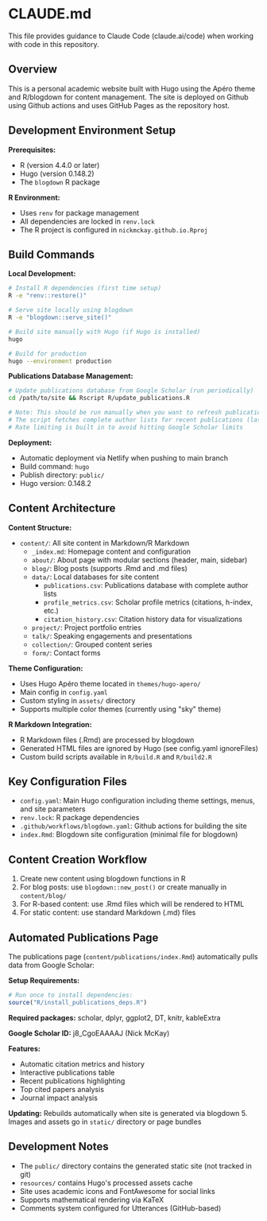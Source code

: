 # CLAUDE.md

This file provides guidance to Claude Code (claude.ai/code) when working with code in this repository.

## Overview

This is a personal academic website built with Hugo using the Apéro theme and R/blogdown for content management. The site is deployed on Github using Github actions and uses GitHub Pages as the repository host.

## Development Environment Setup

**Prerequisites:**
- R (version 4.4.0 or later)
- Hugo (version 0.148.2)
- The `blogdown` R package

**R Environment:**
- Uses `renv` for package management
- All dependencies are locked in `renv.lock`
- The R project is configured in `nickmckay.github.io.Rproj`

## Build Commands

**Local Development:**
```bash
# Install R dependencies (first time setup)
R -e "renv::restore()"

# Serve site locally using blogdown
R -e "blogdown::serve_site()"

# Build site manually with Hugo (if Hugo is installed)
hugo

# Build for production
hugo --environment production
```

**Publications Database Management:**
```bash
# Update publications database from Google Scholar (run periodically)
cd /path/to/site && Rscript R/update_publications.R

# Note: This should be run manually when you want to refresh publication data
# The script fetches complete author lists for recent publications (last 3 years)
# Rate limiting is built in to avoid hitting Google Scholar limits
```

**Deployment:**
- Automatic deployment via Netlify when pushing to main branch
- Build command: `hugo`
- Publish directory: `public/`
- Hugo version: 0.148.2

## Content Architecture

**Content Structure:**
- `content/`: All site content in Markdown/R Markdown
  - `_index.md`: Homepage content and configuration
  - `about/`: About page with modular sections (header, main, sidebar)
  - `blog/`: Blog posts (supports .Rmd and .md files)
  - `data/`: Local databases for site content
    - `publications.csv`: Publications database with complete author lists
    - `profile_metrics.csv`: Scholar profile metrics (citations, h-index, etc.)
    - `citation_history.csv`: Citation history data for visualizations
  - `project/`: Project portfolio entries
  - `talk/`: Speaking engagements and presentations
  - `collection/`: Grouped content series
  - `form/`: Contact forms

**Theme Configuration:**
- Uses Hugo Apéro theme located in `themes/hugo-apero/`
- Main config in `config.yaml`
- Custom styling in `assets/` directory
- Supports multiple color themes (currently using "sky" theme)

**R Markdown Integration:**
- R Markdown files (.Rmd) are processed by blogdown
- Generated HTML files are ignored by Hugo (see config.yaml ignoreFiles)
- Custom build scripts available in `R/build.R` and `R/build2.R`

## Key Configuration Files

- `config.yaml`: Main Hugo configuration including theme settings, menus, and site parameters
- `renv.lock`: R package dependencies
- `.github/workflows/blogdown.yaml`: Github actions for building the site
- `index.Rmd`: Blogdown site configuration (minimal file for blogdown)

## Content Creation Workflow

1. Create new content using blogdown functions in R
2. For blog posts: use `blogdown::new_post()` or create manually in `content/blog/`
3. For R-based content: use .Rmd files which will be rendered to HTML
4. For static content: use standard Markdown (.md) files

## Automated Publications Page

The publications page (`content/publications/index.Rmd`) automatically pulls data from Google Scholar:

**Setup Requirements:**
```r
# Run once to install dependencies:
source("R/install_publications_deps.R")
```

**Required packages:** scholar, dplyr, ggplot2, DT, knitr, kableExtra

**Google Scholar ID:** j8_CgoEAAAAJ (Nick McKay)

**Features:**
- Automatic citation metrics and history
- Interactive publications table
- Recent publications highlighting
- Top cited papers analysis
- Journal impact analysis

**Updating:** Rebuilds automatically when site is generated via blogdown
5. Images and assets go in `static/` directory or page bundles

## Development Notes

- The `public/` directory contains the generated static site (not tracked in git)
- `resources/` contains Hugo's processed assets cache
- Site uses academic icons and FontAwesome for social links
- Supports mathematical rendering via KaTeX
- Comments system configured for Utterances (GitHub-based)